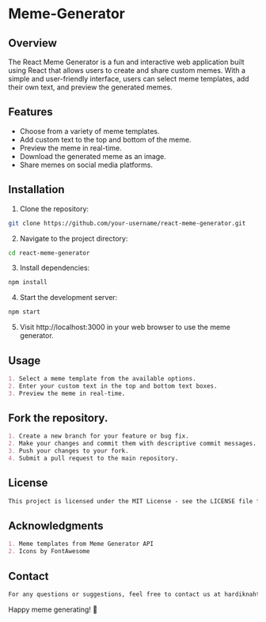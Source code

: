 # Meme-Generator

## Overview
The React Meme Generator is a fun and interactive web application built using React that allows users to create and share custom memes. With a simple and user-friendly interface, users can select meme templates, add their own text, and preview the generated memes.

## Features
- Choose from a variety of meme templates.
- Add custom text to the top and bottom of the meme.
- Preview the meme in real-time.
- Download the generated meme as an image.
- Share memes on social media platforms.


## Installation


1. Clone the repository:
```bash
git clone https://github.com/your-username/react-meme-generator.git
```
2. Navigate to the project directory:
```bash
cd react-meme-generator
```
3. Install dependencies:
```bash
npm install
```
4. Start the development server:
```bash
npm start
```
5. Visit http://localhost:3000 in your web browser to use the meme generator.

## Usage

```markdown
1. Select a meme template from the available options.
2. Enter your custom text in the top and bottom text boxes.
3. Preview the meme in real-time.
```

## Fork the repository.

```markdown
1. Create a new branch for your feature or bug fix.
2. Make your changes and commit them with descriptive commit messages.
3. Push your changes to your fork.
4. Submit a pull request to the main repository.
```

## License

```markdown
This project is licensed under the MIT License - see the LICENSE file for details.
```

## Acknowledgments

```markdown
1. Meme templates from Meme Generator API
2. Icons by FontAwesome
```

## Contact

```markdown
For any questions or suggestions, feel free to contact us at hardiknahta111@gmail.com.
```

Happy meme generating! 🚀

